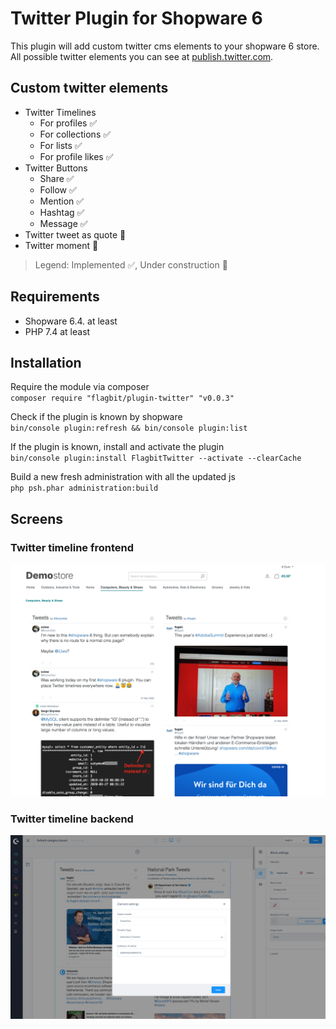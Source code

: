 # Twitter Plugin for Shopware 6

This plugin will add custom twitter cms elements to your shopware 6 store.  
All possible twitter elements you can see at [publish.twitter.com](https://publish.twitter.com/).

## Custom twitter elements 

* Twitter Timelines
  * For profiles :white_check_mark:
  * For collections :white_check_mark:
  * For lists :white_check_mark:
  * For profile likes :white_check_mark:
* Twitter Buttons
  * Share :white_check_mark:
  * Follow :white_check_mark:
  * Mention :white_check_mark:
  * Hashtag :white_check_mark:
  * Message :white_check_mark:
* Twitter tweet as quote :construction:
* Twitter moment :construction:

> Legend: Implemented :white_check_mark:, Under construction :construction:

## Requirements
* Shopware 6.4. at least
* PHP 7.4 at least

## Installation
Require the module via composer  
`composer require "flagbit/plugin-twitter" "v0.0.3"`  

Check if the plugin is known by shopware  
`bin/console plugin:refresh && bin/console plugin:list`  

If the plugin is known, install and activate the plugin  
`bin/console plugin:install FlagbitTwitter --activate --clearCache`  

Build a new fresh administration with all the updated js  
`php psh.phar administration:build`  

## Screens

### Twitter timeline frontend
![Twitter timeline in frontend](https://raw.githubusercontent.com/flagbit/shopware6-twitter/master/docs/images/shopware-6-twitter-timeline-frontend.png "Twitter timeline in frontend")

### Twitter timeline backend
![Twitter timeline backend configuration](https://raw.githubusercontent.com/flagbit/shopware6-twitter/master/docs/images/shopware-6-twitter-timeline-backend.png "Twitter timeline backend configuration")
